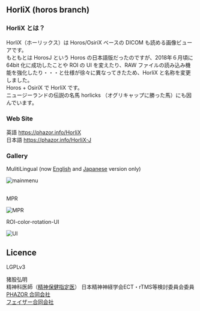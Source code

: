 ## HorliX (horos branch)

### HorliX とは？

HorliX（ホーリックス）は Horos/OsiriX ベースの DICOM も読める画像ビューアです。  
もともとは HorosJ という Horos の日本語版だったのですが、2018年６月頃に 64bit 化に成功したことや ROI の UI を変えたり、RAW ファイルの読み込み機能を強化したり・・・と仕様が徐々に異なってきたため、HorliX と名称を変更しました。  
Horos + OsiriX で HorliX です。  
ニュージーランドの伝説の名馬 horlicks （オグリキャップに勝った馬）にも因んでいます。
  
  
### Web Site

英語 https://phazor.info/HorliX  
日本語 https://phazor.info/HorliX-J  

### Gallery

MulitiLingual (now [English](https://phazor.info/HorliX/) and [Japanese](https://phazor.info/HorliX-J/) version only) 

![mainmenu](https://phazor.info/HorliX-J/wp-content/uploads/2018/06/horlix-ja-tif.jpg)  
  

MPR  
  
![MPR](https://phazor.info/HorliX-J/wp-content/uploads/2018/06/color3DMPR.jpg)  
  

ROI-color-rotation-UI  

![UI](https://phazor.info/HorliX-J/wp-content/uploads/2018/06/horlix-roi-color-ja.png)
  

## Licence

LGPLv3
  
  
猪股弘明  
精神科医師（[精神保健指定医](https://hiroaki-inomata.fc2.net/blog-entry-16.html)）
日本精神神経学会ECT・rTMS等検討委員会委員    
[PHAZOR 合同会社](https://phazor.info/blog-ja/?page_id=2)  
[フェイザー合同会社](https://phazor.jp/?page_id=149)


